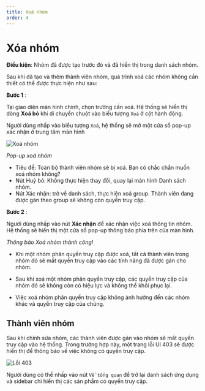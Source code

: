 ```yaml
---
title: Xoá nhóm
order: 4
---
```

# Xóa nhóm
**Điều kiện**: Nhóm đã được tạo trước đó và đã hiển thị trong danh sách nhóm.
 
Sau khi đã tạo và thêm thành viên nhóm, quá trình xoá các nhóm không cần thiết có thể được thực hiện như sau:

**Bước 1** : 

Tại giao diện màn hình chính, chọn trường cần xoá. Hệ thống sẽ hiển thị dòng **Xoá bỏ** khi di chuyển chuột vào biểu tượng `Xoá` ở cột hành động.
 
Người dùng nhấp vào biểu tượng `Xoá`, hệ thống sẽ mở một cửa sổ pop-up xác nhận ở trung tâm màn hình
 
![Xoá nhóm](/images/streaming-platform/app-management/03-group/pop-up/delete.png)

*Pop-up xoá nhóm*

 * Tiêu đề: Toàn bộ thành viên nhóm sẽ bị xoá. Bạn có chắc chắn muốn xoá nhóm không?
 * Nút Huỷ bỏ: Không thực hiện thay đổi, quay lại màn hình Danh sách nhóm.
 * Nút Xác nhận: trở về danh sách, thực hiện xoá group. Thành viên đang được gán theo group sẽ không còn quyền truy cập.

 **Bước 2** : 
 
Người dùng nhấp vào nút **Xác nhận** để xác nhận việc xoá thông tin nhóm. Hệ thống sẽ hiển thị một cửa sổ pop-up thông báo phía trên của màn hình.
 
 <!-- ![]() -->

 *Thông báo Xoá nhóm thành công!*
 
- Khi một nhóm phân quyền truy cập được xoá, tất cả thành viên trong nhóm đó sẽ mất quyền truy cập vào các tính năng đã được gán cho nhóm.

- Sau khi xoá một nhóm phân quyền truy cập, các quyền truy cập của nhóm đó sẽ không còn có hiệu lực và không thể khôi phục lại.

- Việc xoá nhóm phân quyền truy cập không ảnh hưởng đến các nhóm khác và quyền truy cập của chúng.

## Thành viên nhóm
Sau khi chỉnh sửa nhóm, các thành viên được gán vào nhóm sẽ mất quyền truy cập vào hệ thống. Trong trường hợp này, một trang lỗi UI 403 sẽ được hiển thị để thông báo về việc không có quyền truy cập. 

![Lỗi 403](/images/streaming-platform/app-management/03-group/error-403.png)

Người dùng có thể nhấp vào nút `Về tổng quan` để trở lại danh sách ứng dụng và sidebar chỉ hiển thị các sản phẩm có quyền truy cập.
